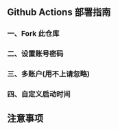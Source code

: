 
## Github Actions 部署指南


### 一、Fork 此仓库


### 二、设置账号密码


### 三、多账户(用不上请忽略)



### 四、自定义启动时间



## 注意事项


